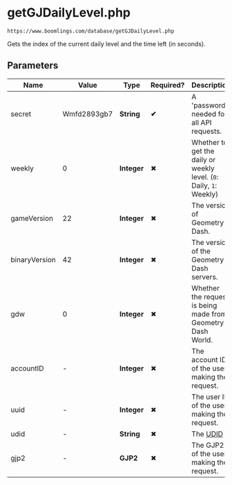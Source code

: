 # **getGJDailyLevel.php**
`https://www.boomlings.com/database/getGJDailyLevel.php`

Gets the index of the current daily level and the time left (in seconds).

## **Parameters**
| Name | Value | Type | Required? | Description |
|------|-------|------|-----------|-------------|
| secret | Wmfd2893gb7 | **String** | **✔** | A 'password' needed for all API requests. |
| weekly | 0 | **Integer** | ✖ | Whether to get the daily or weekly level. (`0`: Daily, `1`: Weekly) |
| gameVersion | 22 | **Integer** | ✖ | The version of Geometry Dash. |
| binaryVersion | 42 | **Integer** | ✖ | The version of the Geometry Dash servers. |
| gdw | 0 | **Integer** | ✖ | Whether the request is being made from Geometry Dash World. |
| accountID | - | **Integer** | ✖ | The account ID of the user making the request. |
| uuid | - | **Integer** | ✖ | The user ID of the user making the request. |
| udid | - | **String** | ✖ | The [UDID](../../../../topics/encoding/udid) |
| gjp2 | - | **GJP2** | ✖ | The GJP2 of the user making the request. |